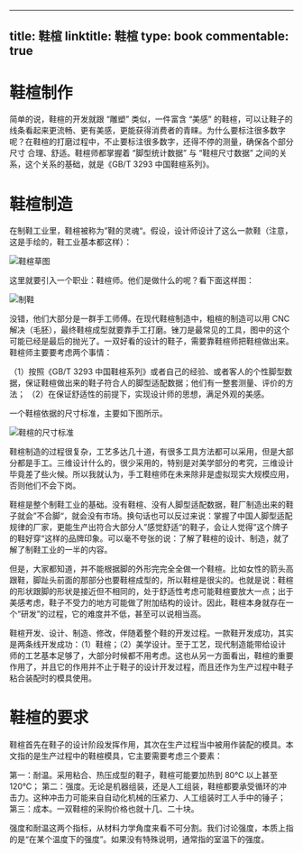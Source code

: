 
---
title: 鞋楦
linktitle: 鞋楦
type: book
commentable: true
---

# 鞋楦制作

简单的说，鞋楦的开发就跟 “雕塑” 类似，一件富含 “美感” 的鞋楦，可以让鞋子的线条看起来更流畅、更有美感，更能获得消费者的青睐。为什么要标注很多数字呢？在鞋楦的打磨过程中，不止要标注很多数字，还得不停的测量，确保各个部分尺寸 合理、舒适。鞋楦师都掌握着 “脚型统计数据” 与 “鞋楦尺寸数据” 之间的关系，这个关系的基础，就是《GB/T 3293 中国鞋楦系列》。

# 鞋楦制造

在制鞋工业里，鞋楦被称为”鞋的灵魂“。假设，设计师设计了这么一款鞋（注意，这是手绘的，鞋工业基本都这样）：

![鞋楦草图](https://s1.ax1x.com/2020/07/26/apbLxe.md.png)

这里就要引入一个职业：鞋楦师。他们是做什么的呢？看下面这样图：

![制鞋](https://s1.ax1x.com/2020/07/26/apqSat.png)

没错，他们大部分是一群手工师傅。在现代鞋楦制造中，粗楦的制造可以用 CNC 解决（毛胚），最终鞋楦成型就要靠手工打磨。锉刀是最常见的工具，图中的这个可能已经是最后的抛光了。一双好看的设计的鞋子，需要靠鞋楦师把鞋楦做出来。鞋楦师主要要考虑两个事情：

（1）按照《GB/T 3293 中国鞋楦系列》或者自己的经验、或者客人的个性脚型数据，保证鞋楦做出来的鞋子符合人的脚型适配数据；他们有一整套测量、评价的方法；
（2）在保证舒适性的前提下，实现设计师的思想，满足外观的美感。

一个鞋楦依据的尺寸标准，主要如下图所示。

![鞋楦的尺寸标准](https://s1.ax1x.com/2020/07/26/apOlDJ.png)

鞋楦制造的过程很复杂，工艺多达几十道，有很多工具方法都可以采用，但是大部分都是手工。三维设计什么的，很少采用的，特别是对美学部分的考究，三维设计毕竟差了些火候。所以我就认为，手工鞋楦师在未来除非是虚拟现实大规模应用，否则他们不会下岗。

鞋楦是整个制鞋工业的基础。没有鞋楦、没有人脚型适配数据，鞋厂制造出来的鞋子就会”不合脚“，就会没有市场。换句话也可以反过来说：掌握了中国人脚型适配规律的厂家，更能生产出符合大部分人”感觉舒适“的鞋子，会让人觉得”这个牌子的鞋好穿“这样的品牌印象。可以毫不夸张的说：了解了鞋楦的设计、制造，就了解了制鞋工业的一半的内容。

但是，大家都知道，并不能根据脚的外形完完全全做一个鞋楦。比如女性的箭头高跟鞋，脚趾头前面的那部分也要鞋楦成型的，所以鞋楦是很尖的。也就是说：鞋楦的形状跟脚的形状是接近但不相同的，处于舒适性考虑可能鞋楦要放大一点；出于美感考虑，鞋子不受力的地方可能做了附加结构的设计。因此，鞋楦本身就存在一个“研发”的过程，它的难度并不低，甚至可以说相当高。

鞋楦开发、设计、制造、修改，伴随着整个鞋的开发过程。一款鞋开发成功，其实是两条线开发成功：（1）鞋楦；（2）美学设计。至于工艺，现代制造能带给设计师的工艺基本足够了，大部分时候都不用考虑。这也从另一方面看出，鞋楦的重要作用了，并且它的作用并不止于鞋子的设计开发过程，而且还作为生产过程中鞋子粘合装配时的模具使用。

# 鞋楦的要求

鞋楦首先在鞋子的设计阶段发挥作用，其次在生产过程当中被用作装配的模具。本文指的是生产过程中的鞋楦模具，它主要需要考虑三个要素：

第一：耐温。采用粘合、热压成型的鞋子，鞋楦可能要加热到 80℃ 以上甚至 120℃；
第二：强度。无论是机器组装，还是人工组装，鞋楦都要承受循环的冲击力。这种冲击力可能来自自动化机械的压紧力、人工组装时工人手中的锤子；
第三：成本。一双鞋楦的采购价格也就十几、二十块。

强度和耐温这两个指标，从材料力学角度来看不可分割。我们讨论强度，本质上指的是“在某个温度下的强度”。如果没有特殊说明，通常指的室温下的强度。

    
